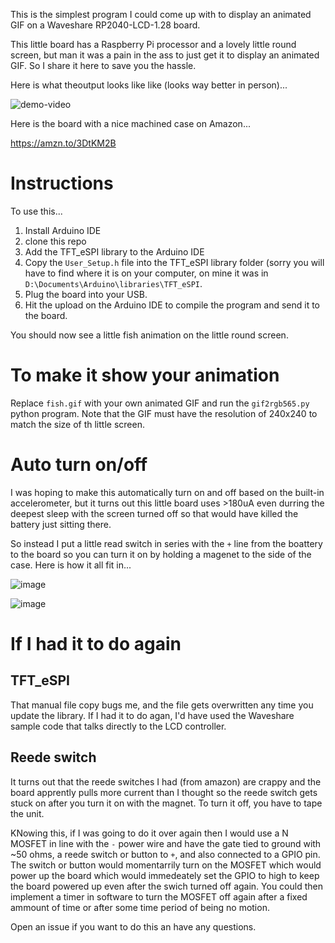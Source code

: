 This is the simplest program I could come up with to display an animated GIF on a Waveshare RP2040-LCD-1.28 board. 

This little board has a Raspberry Pi processor and a lovely little round screen, but man it was a pain in the ass to just get it to display an animated GIF. So I share it here to save you the hassle. 

Here is what theoutput looks like like (looks way better in person)...

![demo-video](https://github.com/user-attachments/assets/7c49d435-9519-40cc-b937-ecdecb8ef737)

Here is the board with a nice machined case on Amazon...

https://amzn.to/3DtKM2B

# Instructions

To use this...
1. Install Arduino IDE
2. clone this repo
3. Add the TFT_eSPI library to the Arduino IDE
4. Copy the `User_Setup.h` file into the TFT_eSPI library folder (sorry you will have to find where it is on your computer, on mine it was in `D:\Documents\Arduino\libraries\TFT_eSPI`.
5. Plug the board into your USB.
6. Hit the upload on the Arduino IDE to compile the program and send it to the board.

You should now see a little fish animation on the little round screen. 

# To make it show your animation

Replace `fish.gif` with your own animated GIF and run the `gif2rgb565.py` python program. Note that the GIF must have the resolution of 240x240 to match the size of th little screen. 

# Auto turn on/off

I was hoping to make this automatically turn on and off based on the built-in accelerometer, but it turns out this little board uses >180uA even durring the deepest sleep with the screen turned off so that 
would have killed the battery just sitting there.

So instead I put a little read switch in series with the `+` line from the boattery to the board so you can turn it on by holding a magenet to the side of the case. Here is how it all fit in...

![image](https://github.com/user-attachments/assets/520d1cb9-db65-45ec-9608-90a54d1038b8)

![image](https://github.com/user-attachments/assets/b490c9cb-0142-49b6-9a04-a6b7dcc08041)

# If I had it to do again

## TFT_eSPI

That manual file copy bugs me, and the file gets overwritten any time you update the library. If I had it to do agan, I'd have used the Waveshare sample code that talks directly to the LCD controller.

## Reede switch

It turns out that the reede switches I had (from amazon) are crappy and the board apprently pulls more current than I thought so the reede switch gets stuck on after you turn it on with the magnet. To turn it off, you have to tape the unit. 

KNowing this, if I was going to do it over again then I would use a N MOSFET in line with the `-` power wire and have the gate tied to ground with ~50 ohms, a reede switch or button to `+`, and also connected to a GPIO pin. The switch or button would
momentarrily turn on the MOSFET which would power up the board which would immedeately set the GPIO to high to keep the board powered up even after the swich turned off again. You could then implement a timer in software to turn the MOSFET off again after a fixed ammount of time 
or after some time period of being no motion. 

Open an issue if you want to do this an have any questions. 
